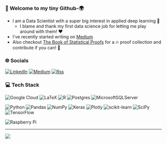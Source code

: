 ### 👋 Welcome to my tiny Github-🌍

- I am a Data Scientist with a super big interest in applied deep learning 🎢 
  - I blame and thank my first data science job for letting me play around with them! :heart:
- I've recently started writing on [Medium](https://medium.com/@majapavlo)
- Also checkout [The Book of Statistical Proofs](https://statproofbook.github.io/P/norm-cdf) for a 🔥 proof collection and contribute if you can! 👀

<!-- update permalink when wanting to change the svg displays (not using permalinks anymore now!) -->
<!-- <img align="left" width="390" alt="🌱" src="https://github.com/majapavlo/majapavlo/blob/main/achievements.svg"> -->
<!-- <img align="left" width="400" alt="💞️" src="https://github.com/majapavlo/majapavlo/blob/main/metrics.plugin.topics.icons.svg"> -->

### 🌐 Socials
<!-- https://shields.io/ -->
[![LinkedIn](https://img.shields.io/badge/LinkedIn-%230077B5.svg?logo=linkedin&logoColor=white)](https://linkedin.com/in/maja-pavlovic) [![Medium](https://img.shields.io/badge/Medium-12100E?logo=medium&logoColor=white)](https://medium.com/@majapavlo) [![Rss](https://img.shields.io/badge/rss-ff69b4?style=flat&logo=rss&logoColor=white)](https://majapavlo.github.io/blog/) <!-- https://majapavlo.github.io/blog/feed.xml -->
<!--[![Blog](https://img.shields.io/badge/blogger-ff69b4.svg?logo=blogger&logoColor=white)](https://majapavlo.github.io/blog/) -->


### 💻 Tech Stack
![Google Cloud](https://img.shields.io/badge/Google%20Cloud-%234285F4.svg?style=flat&logo=google-cloud&logoColor=white) ![LaTeX](https://img.shields.io/badge/latex-%23008080.svg?style=flat&logo=latex&logoColor=white) ![R](https://img.shields.io/badge/r-%23276DC3.svg?style=flat&logo=r&logoColor=white) ![Postgres](https://img.shields.io/badge/postgres-%23316192.svg?style=flat&logo=postgresql&logoColor=white) ![MicrosoftSQLServer](https://img.shields.io/badge/Microsoft%20SQL%20Sever-CC2927?style=flat&logo=microsoft%20sql%20server&logoColor=white)

![Python](https://img.shields.io/badge/python-3670A0?style=flat&logo=python&logoColor=ffdd54) ![Pandas](https://img.shields.io/badge/pandas-%23150458.svg?style=flat&logo=pandas&logoColor=white) ![NumPy](https://img.shields.io/badge/numpy-%23013243.svg?style=flat&logo=numpy&logoColor=white) ![Keras](https://img.shields.io/badge/Keras-%23D00000.svg?style=flat&logo=Keras&logoColor=white) ![Plotly](https://img.shields.io/badge/Plotly-%233F4F75.svg?style=flat&logo=plotly&logoColor=white) ![scikit-learn](https://img.shields.io/badge/scikit--learn-%23F7931E.svg?style=flat&logo=scikit-learn&logoColor=white) ![SciPy](https://img.shields.io/badge/SciPy-%230C55A5.svg?style=flat&logo=scipy&logoColor=%white) ![TensorFlow](https://img.shields.io/badge/TensorFlow-%23FF6F00.svg?style=flat&logo=TensorFlow&logoColor=white)

<!-- ![Windows](https://img.shields.io/badge/Windows-0078D6?style=flat&logo=windows&logoColor=white) ![macOS](https://img.shields.io/badge/mac%20os-141413?style=flat&logo=macos&logoColor=F0F0F0) ![Ubuntu](https://img.shields.io/badge/Ubuntu-E95420?style=flat&logo=ubuntu&logoColor=white) -->

![Raspberry Pi](https://img.shields.io/badge/-RaspberryPi-C51A4A?style=flat&logo=Raspberry-Pi) 
<!-- ![Brave](https://img.shields.io/badge/Brave-FB542B?style=flat&logo=Brave&logoColor=white) -->
<!-- ![PyTorch](https://img.shields.io/badge/PyTorch-%23EE4C2C.svg?style=flat&logo=PyTorch&logoColor=white)  -->
<!-- ![Heroku](https://img.shields.io/badge/heroku-%23430098.svg?style=flat&logo=heroku&logoColor=white)  -->
<!-- ![MySQL](https://img.shields.io/badge/mysql-%2300f.svg?style=flat&logo=mysql&logoColor=white)  -->
<!-- ![Arduino](https://img.shields.io/badge/-Arduino-00979D?style=flat&logo=Arduino&logoColor=white) ![Trello](https://img.shields.io/badge/Trello-%23026AA7.svg?style=flat&logo=Trello&logoColor=white)  -->
<!-- ![CSS3](https://img.shields.io/badge/css3-%231572B6.svg?style=flat&logo=css3&logoColor=white) ![HTML5](https://img.shields.io/badge/html5-%23E34F26.svg?style=flat&logo=html5&logoColor=white) ![Java](https://img.shields.io/badge/java-%23ED8B00.svg?style=flat&logo=java&logoColor=white) ![Markdown](https://img.shields.io/badge/markdown-%23000000.svg?style=flat&logo=markdown&logoColor=white) -->

<!-- ### 📊 GitHub Stats :
![](https://github-readme-stats.vercel.app/api?username=majapavlo&theme=omni&hide_border=true&include_all_commits=false&count_private=true)<br/>
![](https://github-readme-streak-stats.herokuapp.com/?user=majapavlo&theme=omni&hide_border=true)<br/>
![](https://github-readme-stats.vercel.app/api/top-langs/?username=majapavlo&theme=omni&hide_border=true&include_all_commits=false&count_private=true&layout=compact)
 -->
<!-- ### 🏆 GitHub Trophies
![](https://github-profile-trophy.vercel.app/?username=majapavlo&theme=dracula&no-frame=true&no-bg=true&margin-w=4) -->


---
<!-- [![](https://visitcount.itsvg.in/api?id=majapavlo&icon=5&color=12)](https://visitcount.itsvg.in) -->

<a href="https://visitcount.itsvg.in">
  <img src="https://visitcount.itsvg.in/api?id=majapavlo&label=&color=12&icon=5&pretty=true" />
</a>

<!-- Mithilfe von https://gprm.itsvg.in/ erstellt -->

<!---
- I'm interested in applied deep learning 🎢
- 👀 I’m interested in ...
- 🌱 I’m currently learning ...
- 💞️ I’m looking to collaborate on ...
- 📫 How to reach me ..
ma-pavlo/ma-pavlo is a ✨ special ✨ repository because its `README.md` (this file) appears on your GitHub profile.
You can click the Preview link to take a look at your changes.
--->
